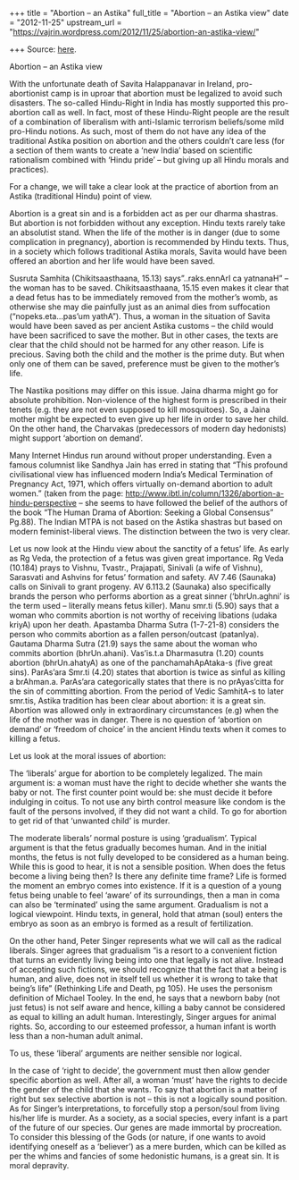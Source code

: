 +++
title = "Abortion – an Astika"
full_title = "Abortion – an Astika view"
date = "2012-11-25"
upstream_url = "https://vajrin.wordpress.com/2012/11/25/abortion-an-astika-view/"

+++
Source: [here](https://vajrin.wordpress.com/2012/11/25/abortion-an-astika-view/).

Abortion – an Astika view

With the unfortunate death of Savita Halappanavar in Ireland,
pro-abortionist camp is in uproar that abortion must be legalized to
avoid such disasters. The so-called Hindu-Right in India has mostly
supported this pro-abortion call as well. In fact, most of these
Hindu-Right people are the result of a combination of liberalism with
anti-Islamic terrorism beliefs/some mild pro-Hindu notions. As such,
most of them do not have any idea of the traditional Astika position on
abortion and the others couldn’t care less (for a section of them wants
to create a ‘new India’ based on scientific rationalism combined with
‘Hindu pride’ – but giving up all Hindu morals and practices).

For a change, we will take a clear look at the practice of abortion from
an Astika (traditional Hindu) point of view.

Abortion is a great sin and is a forbidden act as per our dharma
shastras. But abortion is not forbidden without any exception. Hindu
texts rarely take an absolutist stand. When the life of the mother is in
danger (due to some complication in pregnancy), abortion is recommended
by Hindu texts. Thus, in a society which follows traditional Astika
morals, Savita would have been offered an abortion and her life would
have been saved.

Susruta Samhita (Chikitsaasthaana, 15.13) says”..raks.ennArI ca
yatnanaH” – the woman has to be saved. Chikitsaasthaana, 15.15 even
makes it clear that a dead fetus has to be immediately removed from the
mother’s womb, as otherwise she may die painfully just as an animal dies
from suffocation (“nopeks.eta…pas’um yathA”). Thus, a woman in the
situation of Savita would have been saved as per ancient Astika customs
– the child would have been sacrificed to save the mother. But in other
cases, the texts are clear that the child should not be harmed for any
other reason. Life is precious. Saving both the child and the mother is
the prime duty. But when only one of them can be saved, preference must
be given to the mother’s life.

The Nastika positions may differ on this issue. Jaina dharma might go
for absolute prohibition. Non-violence of the highest form is
prescribed in their tenets (e.g. they are not even supposed to kill
mosquitoes). So, a Jaina mother might be expected to even give up her
life in order to save her child. On the other hand, the Charvakas
(predecessors of modern day hedonists) might support ‘abortion on
demand’.

Many Internet Hindus run around without proper understanding. Even a
famous columnist like Sandhya Jain has erred in stating that “This
profound civilisational view has influenced modern India’s Medical
Termination of Pregnancy Act, 1971, which offers virtually on-demand
abortion to adult women.” (taken from the page:
<http://www.ibtl.in/column/1326/abortion-a-hindu-perspective> – she
seems to have followed the belief of the authors of the book “The Human
Drama of Abortion: Seeking a Global Consensus” Pg.88). The Indian MTPA
is not based on the Astika shastras but based on modern feminist-liberal
views. The distinction between the two is very clear.

Let us now look at the Hindu view about the sanctity of a fetus’ life.
As early as Rg Veda, the protection of a fetus was given great
importance. Rg Veda (10.184) prays to Vishnu, Tvastr., Prajapati,
Sinivali (a wife of Vishnu), Sarasvati and Ashvins for fetus’ formation
and safety. AV 7.46 (Saunaka) calls on Sinivali to grant progeny. AV
6.113.2 (Saunaka) also specifically brands the person who performs
abortion as a great sinner (‘bhrUn.aghni’ is the term used – literally
means fetus killer). Manu smr.ti (5.90) says that a woman who commits
abortion is not worthy of receiving libations (udaka kriyA) upon her
death. Apastamba Dharma Sutra (1-7-21-8) considers the person who
commits abortion as a fallen person/outcast (patanIya). Gautama Dharma
Sutra (21.9) says the same about the woman who commits abortion
(bhrUn.ahani). Vas’is.t.a Dharmasutra (1.20) counts abortion
(bhrUn.ahatyA) as one of the panchamahApAtaka-s (five great sins).
ParAs’ara Smr.ti (4.20) states that abortion is twice as sinful as
killing a brAhman.a. ParAs’ara categorically states that there is no
prAyas’citta for the sin of committing abortion. From the period of
Vedic SamhitA-s to later smr.tis, Astika tradition has been clear about
abortion: it is a great sin. Abortion was allowed only in extraordinary
circumstances (e.g) when the life of the mother was in danger. There is
no question of ‘abortion on demand’ or ‘freedom of choice’ in the
ancient Hindu texts when it comes to killing a fetus.

Let us look at the moral issues of abortion:

The ‘liberals’ argue for abortion to be completely legalized. The main
argument is: a woman must have the right to decide whether she wants the
baby or not. The first counter point would be: she must decide it before
indulging in coitus. To not use any birth control measure like condom is
the fault of the persons involved, if they did not want a child. To go
for abortion to get rid of that ‘unwanted child’ is murder.

The moderate liberals’ normal posture is using ‘gradualism’. Typical
argument is that the fetus gradually becomes human. And in the initial
months, the fetus is not fully developed to be considered as a human
being. While this is good to hear, it is not a sensible position. When
does the fetus become a living being then? Is there any definite time
frame? Life is formed the moment an embryo comes into existence. If it
is a question of a young fetus being unable to feel ‘aware’ of its
surroundings, then a man in coma can also be ‘terminated’ using the same
argument. Gradualism is not a logical viewpoint. Hindu texts, in
general, hold that atman (soul) enters the embryo as soon as an embryo
is formed as a result of fertilization.

On the other hand, Peter Singer represents what we will call as the
radical liberals. Singer agrees that gradualism “is a resort to a
convenient fiction that turns an evidently living being into one that
legally is not alive. Instead of accepting such fictions, we should
recognize that the fact that a being is human, and alive, does not in
itself tell us whether it is wrong to take that being’s life”
(Rethinking Life and Death, pg 105). He uses the personism definition of
Michael Tooley. In the end, he says that a newborn baby (not just fetus)
is not self aware and hence, killing a baby cannot be considered as
equal to killing an adult human. Interestingly, Singer argues for animal
rights. So, according to our esteemed professor, a human infant is worth
less than a non-human adult animal.

To us, these ‘liberal’ arguments are neither sensible nor logical.

In the case of ‘right to decide’, the government must then allow gender
specific abortion as well. After all, a woman ‘must’ have the rights to
decide the gender of the child that she wants. To say that abortion is a
matter of right but sex selective abortion is not – this is not a
logically sound position. As for Singer’s interpretations, to forcefully
stop a person/soul from living his/her life is murder. As a society, as
a social species, every infant is a part of the future of our species.
Our genes are made immortal by procreation. To consider this blessing of
the Gods (or nature, if one wants to avoid identifying oneself as a
‘believer’) as a mere burden, which can be killed as per the whims and
fancies of some hedonistic humans, is a great sin. It is moral
depravity.

